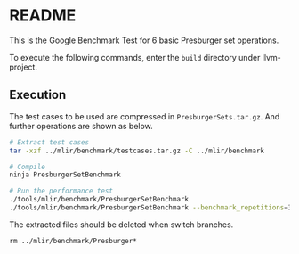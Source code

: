 # README

This is the Google Benchmark Test for 6 basic Presburger set operations.

To execute the following commands, enter the `build` directory under llvm-project.

## Execution

The test cases to be used are compressed in `PresburgerSets.tar.gz`. And further operations are shown as below.

``` bash
# Extract test cases
tar -xzf ../mlir/benchmark/testcases.tar.gz -C ../mlir/benchmark

# Compile
ninja PresburgerSetBenchmark

# Run the performance test
./tools/mlir/benchmark/PresburgerSetBenchmark
./tools/mlir/benchmark/PresburgerSetBenchmark --benchmark_repetitions=3 > ../mlir/benchmark/fpl
```

The extracted files should be deleted when switch branches.

```
rm ../mlir/benchmark/Presburger*
```

